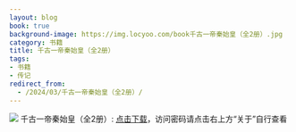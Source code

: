 ```yaml
---
layout: blog
book: true
background-image: https://img.locyoo.com/book千古一帝秦始皇（全2册）.jpg
category: 书籍
title: 千古一帝秦始皇（全2册）
tags:
- 书籍
- 传记
redirect_from:
  - /2024/03/千古一帝秦始皇（全2册）/
---
```

![](https://img.locyoo.com/book千古一帝秦始皇（全2册）.jpg)
千古一帝秦始皇（全2册）: <a name = "ref1" href="https://url18.ctfile.com/f/50983618-1269964514-33bcf6?p=3619">点击下载</a>，访问密码请点击右上方“关于”自行查看